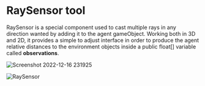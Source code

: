 # RaySensor tool
RaySensor is a special component used to cast multiple rays in any direction wanted by adding it to the agent gameObject. Working both in 3D and 2D, it provides a simple to adjust interface in order to produce the agent relative distances to the environment objects inside a public float[] variable called **observations**. 

![Screenshot 2022-12-16 231925](https://user-images.githubusercontent.com/67599940/208190857-12bda599-5a2d-4186-9678-fbb0f535f770.png)

![RaySensor](https://user-images.githubusercontent.com/67599940/207079676-81730006-6282-4aa8-ab64-1c506c136f54.png)



